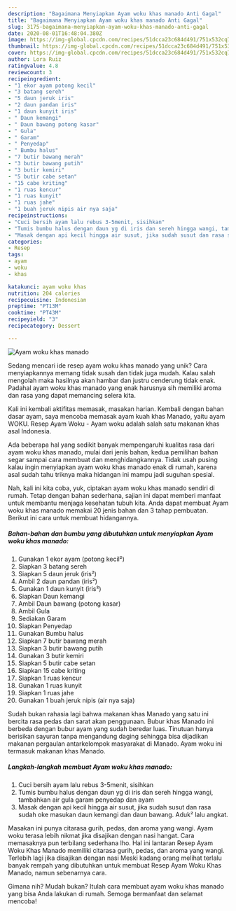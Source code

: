 ```yaml
---
description: "Bagaimana Menyiapkan Ayam woku khas manado Anti Gagal"
title: "Bagaimana Menyiapkan Ayam woku khas manado Anti Gagal"
slug: 3175-bagaimana-menyiapkan-ayam-woku-khas-manado-anti-gagal
date: 2020-08-01T16:48:04.380Z
image: https://img-global.cpcdn.com/recipes/51dcca23c684d491/751x532cq70/ayam-woku-khas-manado-foto-resep-utama.jpg
thumbnail: https://img-global.cpcdn.com/recipes/51dcca23c684d491/751x532cq70/ayam-woku-khas-manado-foto-resep-utama.jpg
cover: https://img-global.cpcdn.com/recipes/51dcca23c684d491/751x532cq70/ayam-woku-khas-manado-foto-resep-utama.jpg
author: Lora Ruiz
ratingvalue: 4.8
reviewcount: 3
recipeingredient:
- "1 ekor ayam potong kecil"
- "3 batang sereh"
- "5 daun jeruk iris"
- "2 daun pandan iris"
- "1 daun kunyit iris"
- " Daun kemangi"
- " Daun bawang potong kasar"
- " Gula"
- " Garam"
- " Penyedap"
- " Bumbu halus"
- "7 butir bawang merah"
- "3 butir bawang putih"
- "3 butir kemiri"
- "5 butir cabe setan"
- "15 cabe kriting"
- "1 ruas kencur"
- "1 ruas kunyit"
- "1 ruas jahe"
- "1 buah jeruk nipis air nya saja"
recipeinstructions:
- "Cuci bersih ayam lalu rebus 3-5menit, sisihkan"
- "Tumis bumbu halus dengan daun yg di iris dan sereh hingga wangi, tambahkan air gula garam penyedap dan ayam"
- "Masak dengan api kecil hingga air susut, jika sudah susut dan rasa sudah oke masukan daun kemangi dan daun bawang. Aduk² lalu angkat."
categories:
- Resep
tags:
- ayam
- woku
- khas

katakunci: ayam woku khas 
nutrition: 204 calories
recipecuisine: Indonesian
preptime: "PT13M"
cooktime: "PT43M"
recipeyield: "3"
recipecategory: Dessert

---
```



![Ayam woku khas manado](https://img-global.cpcdn.com/recipes/51dcca23c684d491/751x532cq70/ayam-woku-khas-manado-foto-resep-utama.jpg)

Sedang mencari ide resep ayam woku khas manado yang unik? Cara menyiapkannya memang tidak susah dan tidak juga mudah. Kalau salah mengolah maka hasilnya akan hambar dan justru cenderung tidak enak. Padahal ayam woku khas manado yang enak harusnya sih memiliki aroma dan rasa yang dapat memancing selera kita.

Kali ini kembali aktifitas memasak, masakan harian. Kembali dengan bahan dasar ayam, saya mencoba memasak ayam kuah khas Manado, yaitu ayam WOKU. Resep Ayam Woku - Ayam woku adalah salah satu makanan khas asal Indonesia.

Ada beberapa hal yang sedikit banyak mempengaruhi kualitas rasa dari ayam woku khas manado, mulai dari jenis bahan, kedua pemilihan bahan segar sampai cara membuat dan menghidangkannya. Tidak usah pusing kalau ingin menyiapkan ayam woku khas manado enak di rumah, karena asal sudah tahu triknya maka hidangan ini mampu jadi suguhan spesial.


Nah, kali ini kita coba, yuk, ciptakan ayam woku khas manado sendiri di rumah. Tetap dengan bahan sederhana, sajian ini dapat memberi manfaat untuk membantu menjaga kesehatan tubuh kita. Anda dapat membuat Ayam woku khas manado memakai 20 jenis bahan dan 3 tahap pembuatan. Berikut ini cara untuk membuat hidangannya.

<!--inarticleads1-->

##### Bahan-bahan dan bumbu yang dibutuhkan untuk menyiapkan Ayam woku khas manado:

1. Gunakan 1 ekor ayam (potong kecil²)
1. Siapkan 3 batang sereh
1. Siapkan 5 daun jeruk (iris²)
1. Ambil 2 daun pandan (iris²)
1. Gunakan 1 daun kunyit (iris²)
1. Siapkan  Daun kemangi
1. Ambil  Daun bawang (potong kasar)
1. Ambil  Gula
1. Sediakan  Garam
1. Siapkan  Penyedap
1. Gunakan  Bumbu halus
1. Siapkan 7 butir bawang merah
1. Siapkan 3 butir bawang putih
1. Gunakan 3 butir kemiri
1. Siapkan 5 butir cabe setan
1. Siapkan 15 cabe kriting
1. Siapkan 1 ruas kencur
1. Gunakan 1 ruas kunyit
1. Siapkan 1 ruas jahe
1. Gunakan 1 buah jeruk nipis (air nya saja)


Sudah bukan rahasia lagi bahwa makanan khas Manado yang satu ini bercita rasa pedas dan sarat akan penggunaan. Bubur khas Manado ini berbeda dengan bubur ayam yang sudah beredar luas. Tinutuan hanya berisikan sayuran tanpa mengandung daging sehingga bisa dijadikan makanan pergaulan antarkelompok masyarakat di Manado. Ayam woku ini termasuk makanan khas Manado. 

<!--inarticleads2-->

##### Langkah-langkah membuat Ayam woku khas manado:

1. Cuci bersih ayam lalu rebus 3-5menit, sisihkan
1. Tumis bumbu halus dengan daun yg di iris dan sereh hingga wangi, tambahkan air gula garam penyedap dan ayam
1. Masak dengan api kecil hingga air susut, jika sudah susut dan rasa sudah oke masukan daun kemangi dan daun bawang. Aduk² lalu angkat.


Masakan ini punya citarasa gurih, pedas, dan aroma yang wangi. Ayam woku terasa lebih nikmat jika disajikan dengan nasi hangat. Cara memasaknya pun terbilang sederhana lho. Hal ini lantaran Resep Ayam Woku Khas Manado memiliki citarasa gurih, pedas, dan aroma yang wangi. Terlebih lagi jika disajikan dengan nasi Meski kadang orang melihat terlalu banyak rempah yang dibutuhkan untuk membuat Resep Ayam Woku Khas Manado, namun sebenarnya cara. 

Gimana nih? Mudah bukan? Itulah cara membuat ayam woku khas manado yang bisa Anda lakukan di rumah. Semoga bermanfaat dan selamat mencoba!
